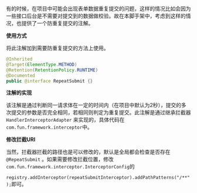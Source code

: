 有的时候，在项目中可能会出现表单数据重复提交的问题，这样的情况比如会因为一些接口后台是不需要对提交到的数据做校验。故在本脚手架中，考虑到这样的情况，也提供了一个防重复提交的注解。

**使用方式**

将此注解加到需要防重复提交的方法上使用。

```java
@Inherited
@Target(ElementType.METHOD)
@Retention(RetentionPolicy.RUNTIME)
@Documented
public @interface RepeatSubmit {}
```

**注解的实现**

该注解是通过判断同一请求体在一定的时间内（在项目中默认为2秒），提交的多次提交的参数是否完全相同，若相同则判定为重复提交。此注解是通过继承拦截器`HandlerInterceptorAdapter` 来实现的，具体代码在`com.fun.framework.interceptor`中。

**修改拦截URI**

当然，拦截器拦截的路径也是可以修改的，默认是全局都会检查是否存在`@RepeatSubmit` 。如果需要修改拦截位置，修改`com.fun.framework.interceptor.InterceptorConfig`的

`registry.addInterceptor(repeatSubmitInterceptor).addPathPatterns("/**");`即可。
